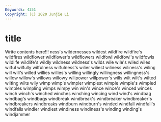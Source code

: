 ```yaml
---
Keywords: 4351
Copyright: (C) 2020 Junjie Li
---
```


# title

Write contents here!!!
ness's 
wildernesses 
wildest
wildfire 
wildfire's 
wildfires 
wildflower 
wildflower's 
wildflowers 
wildfowl 
wildfowl's 
wildfowls 
wildlife
wildlife's 
wildly 
wildness 
wildness's 
wilds 
wile 
wile's 
wiled 
wiles 
wilful
wilfully 
wilfulness 
wilfulness's 
wilier 
wiliest 
wiliness 
wiliness's 
wiling 
will 
will's
willed 
willies 
willies's 
willing 
willingly 
willingness 
willingness's 
willow 
willow's 
willows
willowy 
willpower 
willpower's 
wills 
wilt 
wilt's 
wilted 
wilting 
wilts 
wily
wimp 
wimp's 
wimpier 
wimpiest 
wimple 
wimple's 
wimpled 
wimples 
wimpling 
wimps
wimpy 
win 
win's 
wince 
wince's 
winced 
winces 
winch 
winch's 
winched
winches 
winching 
wincing 
wind 
wind's 
windbag 
windbag's 
windbags 
windbreak 
windbreak's
windbreaker 
windbreaker's 
windbreakers 
windbreaks 
windburn 
windburn's 
winded 
windfall 
windfall's 
windfalls
windier 
windiest 
windiness 
windiness's 
winding 
winding's 
windjammer 
